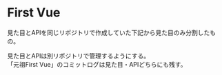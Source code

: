 # First Vue

見た目とAPIを同じリポジトリで作成していた下記から見た目のみ分割したもの。

見た目とAPIは別リポジトリで管理するようにする。  
「元祖First Vue」のコミットログは見た目・APIどちらにも残す。
